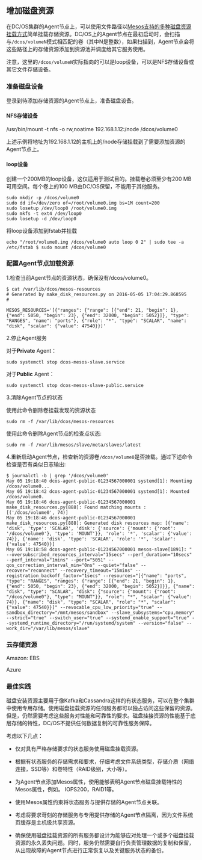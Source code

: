## 增加磁盘资源

在DC\/OS集群的Agent节点上，可以使用文件路径以[Mesos支持的多种磁盘资源挂载方式](/dcos-storage-multi-disks.md)简单挂载存储资源。DC\/OS上的Agent节点在最初启动时，会扫描与`/dcos/volumeN`模式相匹配的卷（其中N是整数），如果扫描到，Agent节点会将这些路径上的存储资源添加到资源池并调度给其它服务使用。

注意，这里的`/dcos/volumeN`实际指向的可以是loop设备，可以是NFS存储设备或其它文件存储设备。

### 准备磁盘设备

登录到待添加存储资源的Agent节点上，准备磁盘设备。

#### NFS存储设备

\/usr\/bin\/mount -t nfs -o rw,noatime 192.168.1.12:\/node \/dcos\/volume0

上述示例将地址为192.168.1.12的主机上的\/node存储挂载到了需要添加资源的Agent节点上。

#### loop设备

创建一个200MB的loop设备，这仅适用于测试目的。挂载卷必须至少有200 MB可用空间。每个卷上的100 MB由DC\/OS保留，不能用于其他服务。

```
sudo mkdir -p /dcos/volume0
sudo dd if=/dev/zero of=/root/volume0.img bs=1M count=200
sudo losetup /dev/loop0 /root/volume0.img
sudo mkfs -t ext4 /dev/loop0
sudo losetup -d /dev/loop0
```

将loop设备添加到fstab并挂载

```
echo "/root/volume0.img /dcos/volume0 auto loop 0 2" | sudo tee -a /etc/fstab $ sudo mount /dcos/volume0
```

### 配置Agent节点加载资源

1.检查当前Agent节点的资源状态，确保没有\/dcos\/volume0。

```
$ cat /var/lib/dcos/mesos-resources 
# Generated by make_disk_resources.py on 2016-05-05 17:04:29.868595 
# 

MESOS_RESOURCES='[{"ranges": {"range": [{"end": 21, "begin": 1}, {"end": 5050, "begin": 23}, {"end": 32000, "begin": 5052}]}, "type": "RANGES", "name": "ports"}, {"role": "*", "type": "SCALAR", "name": "disk", "scalar": {"value": 47540}}]'
```

2.停止Agent服务

对于**Private** Agent：

```
sudo systemctl stop dcos-mesos-slave.service
```

对于**Public** Agent：

```
sudo systemctl stop dcos-mesos-slave-public.service
```

3.清除Agent节点的状态

使用此命令删除卷挂载发现的资源状态

```
sudo rm -f /var/lib/dcos/mesos-resources
```

使用此命令删除Agent节点的检查点状态:

```
sudo rm -f /var/lib/mesos/slave/meta/slaves/latest
```

4.重新启动Agent节点，检查新的资源卷`/dcos/volume0`是否挂载。通过下述命令检查是否有类似日志输出:

```
$ journalctl -b | grep '/dcos/volume0' 
May 05 19:18:40 dcos-agent-public-01234567000001 systemd[1]: Mounting /dcos/volume0... 
May 05 19:18:42 dcos-agent-public-01234567000001 systemd[1]: Mounted /dcos/volume0. 
May 05 19:18:46 dcos-agent-public-01234567000001 make_disk_resources.py[888]: Found matching mounts : [('/dcos/volume0', 74)] 
May 05 19:18:46 dcos-agent-public-01234567000001 make_disk_resources.py[888]: Generated disk resources map: [{'name': 'disk', 'type': 'SCALAR', 'disk': {'source': {'mount': {'root': '/dcos/volume0'}, 'type': 'MOUNT'}}, 'role': '*', 'scalar': {'value': 74}}, {'name': 'disk', 'type': 'SCALAR', 'role': '*', 'scalar': {'value': 47540}}] 
May 05 19:18:58 dcos-agent-public-01234567000001 mesos-slave[1891]: " --oversubscribed_resources_interval="15secs" --perf_duration="10secs" --perf_interval="1mins" --port="5051" --qos_correction_interval_min="0ns" --quiet="false" --recover="reconnect" --recovery_timeout="15mins" --registration_backoff_factor="1secs" --resources="[{"name": "ports", "type": "RANGES", "ranges": {"range": [{"end": 21, "begin": 1}, {"end": 5050, "begin": 23}, {"end": 32000, "begin": 5052}]}}, {"name": "disk", "type": "SCALAR", "disk": {"source": {"mount": {"root": "/dcos/volume0"}, "type": "MOUNT"}}, "role": "*", "scalar": {"value": 74}}, {"name": "disk", "type": "SCALAR", "role": "*", "scalar": {"value": 47540}}]" --revocable_cpu_low_priority="true" --sandbox_directory="/mnt/mesos/sandbox" --slave_subsystems="cpu,memory" --strict="true" --switch_user="true" --systemd_enable_support="true" --systemd_runtime_directory="/run/systemd/system" --version="false" --work_dir="/var/lib/mesos/slave"
```

### 云存储资源

Amazon: EBS

Azure

### 最佳实践

磁盘安装资源主要用于像Kafka和Cassandra这样的有状态服务，可以在整个集群中使用专用存储。使用磁盘挂载资源的任何服务都可以独占访问这些保留的资源。但是，仍然需要考虑这些服务对性能和可靠性的要求。磁盘挂接资源的性能基于底层存储的特性，DC\/OS不提供任何数据复制的可靠性服务保障。

考虑以下几点：

* 仅对具有严格存储要求的状态服务使用磁盘挂载资源。

* 根据有状态服务的存储需求和要求，仔细考虑文件系统类型，存储介质（网络连接，SSD等）和卷特性（RAID级别，大小等）。

* 为Agent节点添加Mesos属性，使用能够表明Agent节点磁盘挂载特性的Mesos属性，例如。 IOPS200，RAID1等。

* 使用Mesos属性约束将状态服务与提供存储的Agent节点关联。

* 考虑将要求苛刻的存储服务与专用提供存储的Agent节点隔离，因为文件系统页缓存是主机级共享资源。

* 确保使用磁盘挂载资源的所有服务都设计为能够应对处理一个或多个磁盘挂载资源的永久丢失问题。同时，服务仍然需要自行负责管理数据的复制和保留，从出现故障的Agent节点进行正常恢复以及关键服务状态的备份。


